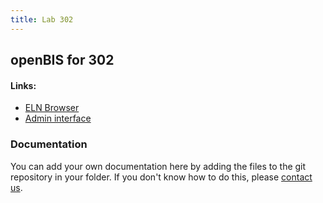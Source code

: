 ```yaml
---
title: Lab 302
---
```


## openBIS for 302

#### Links:
- [ELN Browser](https://openbis-empa-lab302.ethz.ch/)
- [Admin interface](https://openbis-empa-lab302.ethz.ch/openbis/webapp/openbis-ng-ui)

### Documentation

You can add your own documentation here by adding the files to the git repository in your folder.
If you don't know how to do this, please [contact us](/rdm/openbis/support).
